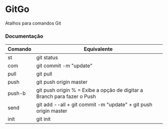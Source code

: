 # GitGo
Atalhos para comandos Git


### Documentação

| Comando  |  Equivalente                                                             |
|----------|--------------------------------------------------------------------------|
| st       | git status                                                               | 
| com      | git commit -m "update"                                                   |
| pull     | git pull                                                                 |
| push     | git push origin master                                                   |
| push-b   | git push origin % = Exibe a opção de digitar a Branch para fazer o Push  |
| send     | git add --all + git commit -m "update" + git push origin master          |
| init     | git init                                                                 |

